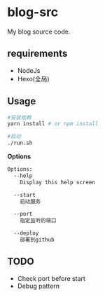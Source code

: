 # blog-src

My blog source code.

## requirements
- NodeJs 
- Hexo(全局)

## Usage
```bash
#安装依赖
yarn install # or npm install

#启动
./run.sh
```

**Options**
```bash
Options:
  --help
    Display this help screen

  --start
    启动服务

  --port
    指定监听的端口

  --deploy
    部署到github
```

## TODO
- Check port before start
- Debug pattern
